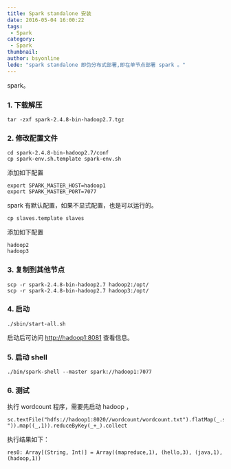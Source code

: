```yaml
---
title: Spark standalone 安装
date: 2016-05-04 16:00:22
tags:
 - Spark
category: 
 - Spark
thumbnail: 
author: bsyonline
lede: "spark standalone 即伪分布式部署,即在单节点部署 spark 。"
---
```


spark。

### 1. 下载解压

```
tar -zxf spark-2.4.8-bin-hadoop2.7.tgz
```

### 2. 修改配置文件

```
cd spark-2.4.8-bin-hadoop2.7/conf
cp spark-env.sh.template spark-env.sh
```

添加如下配置

```
export SPARK_MASTER_HOST=hadoop1
export SPARK_MASTER_PORT=7077
```

spark 有默认配置，如果不显式配置，也是可以运行的。

```
cp slaves.template slaves
```

添加如下配置

```
hadoop2
hadoop3
```

### 3. 复制到其他节点

```
scp -r spark-2.4.8-bin-hadoop2.7 hadoop2:/opt/
scp -r spark-2.4.8-bin-hadoop2.7 hadoop3:/opt/
```

### 4. 启动
```
./sbin/start-all.sh
```

启动后可访问 [http://hadoop1:8081](http://hadoop1:8081) 查看信息。


### 5. 启动 shell

```
./bin/spark-shell --master spark://hadoop1:7077
```
### 6. 测试

执行 wordcount 程序，需要先启动 hadoop ，
```shell
sc.textFile("hdfs://hadoop1:8020//wordcount/wordcount.txt").flatMap(_.split(" ")).map((_,1)).reduceByKey(_+_).collect
```

执行结果如下：
```
res0: Array[(String, Int)] = Array((mapreduce,1), (hello,3), (java,1), (hadoop,1))
```
